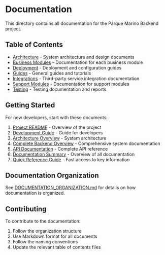# Documentation

This directory contains all documentation for the Parque Marino Backend project.

## Table of Contents

- [Architecture](architecture/) - System architecture and design documents
- [Business Modules](business/) - Documentation for each business module
- [Deployment](deployment/) - Deployment and configuration guides
- [Guides](guides/) - General guides and tutorials
- [Integrations](integrations/) - Third-party service integration documentation
- [Support Modules](support/) - Documentation for support modules
- [Testing](testing/) - Testing documentation and reports

## Getting Started

For new developers, start with these documents:

1. [Project README](guides/PROJECT_README.md) - Overview of the project
2. [Development Guide](guides/DEVELOPMENT_GUIDE.md) - Guide for developers
3. [Architecture Overview](architecture/ARCHITECTURE.md) - System architecture
4. [Complete Backend Overview](BACKEND_OVERVIEW.md) - Comprehensive system documentation
5. [API Documentation](guides/API_DOCUMENTATION.md) - Complete API reference
6. [Documentation Summary](DOCUMENTATION_SUMMARY.md) - Overview of all documentation
7. [Quick Reference Guide](guides/QUICK_REFERENCE.md) - Fast access to key information

## Documentation Organization

See [DOCUMENTATION_ORGANIZATION.md](DOCUMENTATION_ORGANIZATION.md) for details on how documentation is organized.

## Contributing

To contribute to the documentation:

1. Follow the organization structure
2. Use Markdown format for all documents
3. Follow the naming conventions
4. Update the relevant table of contents files